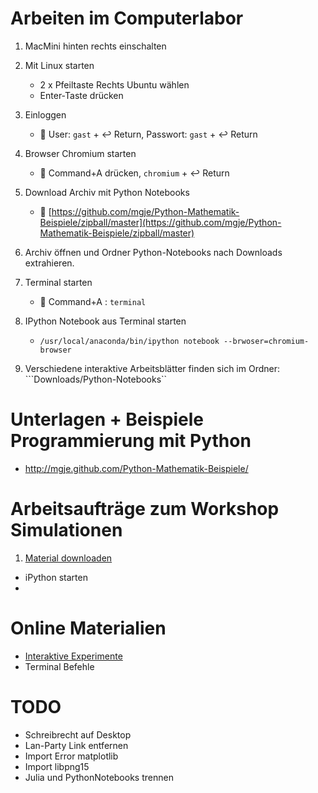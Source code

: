 Arbeiten im Computerlabor
=========================
1. MacMini hinten rechts einschalten
1. Mit Linux starten
	- 2 x Pfeiltaste Rechts Ubuntu wählen
	- Enter-Taste drücken
1. Einloggen 
	- :bust_in_silhouette: User: ```gast``` + :leftwards_arrow_with_hook: Return,  Passwort: ```gast``` + :leftwards_arrow_with_hook: Return
1. Browser Chromium starten
	- :symbols: Command+A drücken,  ```chromium``` + :leftwards_arrow_with_hook: Return
1. Download Archiv mit Python Notebooks
	- :page_with_curl: [https://github.com/mgje/Python-Mathematik-Beispiele/zipball/master](https://github.com/mgje/Python-Mathematik-Beispiele/zipball/master)	
1. Archiv öffnen und Ordner Python-Notebooks nach Downloads extrahieren.
1. Terminal starten
	- :symbols: Command+A : ```terminal```

1. IPython Notebook aus Terminal starten
	- ```/usr/local/anaconda/bin/ipython notebook --brwoser=chromium-browser``` 

1. Verschiedene interaktive Arbeitsblätter finden sich im Ordner: ```Downloads/Python-Notebooks``

Unterlagen + Beispiele Programmierung mit Python 
================================================

- http://mgje.github.com/Python-Mathematik-Beispiele/


Arbeitsaufträge zum Workshop Simulationen
=========================================

1. [Material downloaden](https://github.com/mgje/Python-Mathematik-Beispiele/zipball/master/)
-  iPython starten
-  




Online Materialien
==================
- [Interaktive Experimente](http://mgje.github.io/Interaktive_Experimente/)
- Terminal Befehle


TODO
====
- Schreibrecht auf Desktop
- Lan-Party Link entfernen
- Import Error matplotlib
- Import libpng15
- Julia und PythonNotebooks trennen
